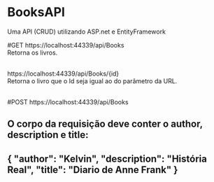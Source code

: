 # BooksAPI
Uma API (CRUD) utilizando ASP.net e EntityFramework

#GET
https://localhost:44339/api/Books <br>
Retorna os livros.
<br><br>

https://localhost:44339/api/Books/{id} <br>
Retorna o livro que o Id seja igual ao do parâmetro da URL.
<br><br>
  
#POST
https://localhost:44339/api/Books
<h2>O corpo da requisição deve conter o author, description e title: <br><h2/>
{
  "author": "Kelvin",
  "description": "História Real",
  "title": "Diario de Anne Frank"
}
